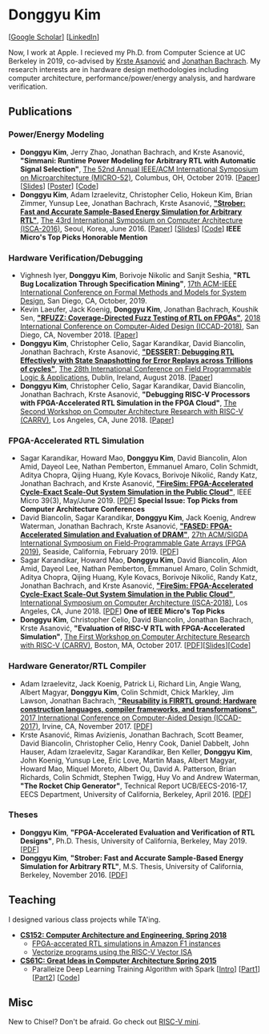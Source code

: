 # Donggyu Kim
[[Google Scholar](https://scholar.google.com/citations?user=u1cjPscAAAAJ&hl=en)]
[[LinkedIn](https://www.linkedin.com/in/donggyu-kim-7bb2048a/)]

Now, I work at Apple. I recieved my Ph.D. from Computer Science at UC Berkeley in 2019, co-advised by [Krste Asanović](https://people.eecs.berkeley.edu/~krste/) and [Jonathan Bachrach](https://people.eecs.berkeley.edu/~jrb/). My research interests are in hardware design methodologies including computer architecture, performance/power/energy analysis, and hardware verification.

## Publications

### Power/Energy Modeling

* **Donggyu Kim**, Jerry Zhao, Jonathan Bachrach, and Krste Asanović, **"Simmani: Runtime Power Modeling for Arbitrary RTL with Automatic Signal Selection"**, [The 52nd Annual IEEE/ACM International Symposium on Microarchitecture (MICRO-52)](https://www.microarch.org/micro52/index.html), Columbus, OH, October 2019. [[Paper](https://simmani.github.io/assets/paper.pdf)] [[Slides](https://simmani.github.io/assets/slides.pdf)] [[Poster](https://simmani.github.io/assets/poster.pdf)] [[Code](https://simmani.github.io)]
* **Donggyu Kim**, Adam Izraelevitz, Christopher Celio, Hokeun Kim, Brian Zimmer, Yunsup Lee, Jonathan Bachrach, Krste Asanović, [**"Strober: Fast and Accurate Sample-Based Energy Simulation for Arbitrary RTL"**](https://ieeexplore.ieee.org/abstract/document/7551388), [The 43rd International Symposium on Computer Architecture (ISCA-2016)](http://isca2016.eecs.umich.edu), Seoul, Korea, June 2016. [[Paper](https://people.eecs.berkeley.edu/~krste/papers/strober-isca16.pdf)] [[Slides](http://isca2016.eecs.umich.edu/wp-content/uploads/2016/07/2B-2.pdf)] [[Code](https://github.com/ucb-bar/midas-release.git)] **IEEE Micro's Top Picks Honorable Mention**

### Hardware Verification/Debugging
* Vighnesh Iyer, **Donggyu Kim**, Borivoje Nikolic and Sanjit Seshia, **"RTL Bug Localization Through Specification Mining"**, [17th ACM-IEEE International Conference on Formal Methods and Models for System Design](https://memocode.github.io/2019/index.html), San Diego, CA, October, 2019.
* Kevin Laeufer, Jack Koenig, **Donggyu Kim**, Jonathan Bachrach, Koushik Sen, [**"RFUZZ: Coverage-Directed Fuzz Testing of RTL on FPGAs"**](https://ieeexplore.ieee.org/abstract/document/8587711), [2018 International Conference on Computer-Aided Design (ICCAD-2018)](https://iccad.com), San Diego, CA, November 2018. [[Paper](https://people.eecs.berkeley.edu/~ksen/papers/rfuzz.pdf)]
* **Donggyu Kim**, Christopher Celio, Sagar Karandikar, David Biancolin, Jonathan Bachrach, Krste Asanović, [**"DESSERT: Debugging RTL Effectively with State Snapshotting for Error Replays across Trillions of cycles"**](https://ieeexplore.ieee.org/abstract/document/8533471), [The 28th International Conference on Field Programmable Logic & Applications](https://fpl2018.org), Dublin, Ireland, August 2018. [[Paper](http://people.eecs.berkeley.edu/~biancolin/papers/dessert-fpl18.pdf)]
* **Donggyu Kim**, Christopher Celio, Sagar Karandikar, David Biancolin, Jonathan Bachrach, Krste Asanović, **"Debugging RISC-V Processors with FPGA-Accelerated RTL Simulation in the FPGA Cloud"**, [The Second Workshop on Computer Architecture Research with RISC-V (CARRV)](https://carrv.github.io/2018), Los Angeles, CA, June 2018. [[Paper](https://carrv.github.io/2018/papers/CARRV_2018_paper_10.pdf)]


### FPGA-Accelerated RTL Simulation
* Sagar Karandikar, Howard Mao, **Donggyu Kim**, David Biancolin, Alon Amid, Dayeol Lee, Nathan Pemberton, Emmanuel Amaro, Colin Schmidt, Aditya Chopra, Qijing Huang, Kyle Kovacs, Borivoje Nikolić, Randy Katz, Jonathan Bachrach, and Krste Asanović, [**"FireSim: FPGA-Accelerated Cycle-Exact Scale-Out System Simulation in the Public Cloud"**](https://ieeexplore.ieee.org/document/8688441), IEEE Micro 39(3), May/June 2019. [[PDF](https://sagark.org/assets/pubs/firesim-micro-top-picks2018.pdf)] **Special Issue: Top Picks from Computer Architecture Conferences**
* David Biancolin, Sagar Karandikar, **Donggyu Kim**, Jack Koenig, Andrew Waterman, Jonathan Bachrach, Krste Asanović, [**"FASED: FPGA-Accelerated Simulation and Evaluation of DRAM"**](https://dl.acm.org/citation.cfm?id=3293894), [27th ACM/SIGDA International Symposium on Field-Programmable Gate Arrays (FPGA 2019)](http://isfpga.org/fpga2019), Seaside, California, February 2019. [[PDF](http://people.eecs.berkeley.edu/~biancolin/papers/fased-fpga19.pdf)]
* Sagar Karandikar, Howard Mao, **Donggyu Kim**, David Biancolin, Alon Amid, Dayeol Lee, Nathan Pemberton, Emmanuel Amaro, Colin Schmidt, Aditya Chopra, Qijing Huang, Kyle Kovacs, Borivoje Nikolić, Randy Katz, Jonathan Bachrach, and Krste Asanović, [**"FireSim: FPGA-Accelerated Cycle-Exact Scale-Out System Simulation in the Public Cloud"**](https://dl.acm.org/citation.cfm?id=3276543), [International Symposium on Computer Architecture (ISCA-2018)](https://iscaconf.org/isca2018), Los Angeles, CA, June 2018. [[PDF](https://sagark.org/assets/pubs/firesim-isca2018.pdf)] **One of IEEE Micro's Top Picks**
* **Donggyu Kim**, Christopher Celio, David Biancolin, Jonathan Bachrach, Krste Asanović, **"Evaluation of RISC-V RTL with FPGA-Accelerated Simulation"**, [The First Workshop on Computer Architecture Research with RISC-V (CARRV)](https://carrv.github.io/2017/), Boston, MA, October 2017. [[PDF](https://carrv.github.io/2017/papers/kim-midas-carrv2017.pdf)][[Slides](https://carrv.github.io/2017/slides/kim-midas-carrv2017-slides.pdf)][[Code](https://github.com/ucb-bar/midas.git)]

### Hardware Generator/RTL Compiler
* Adam Izraelevitz, Jack Koenig, Patrick Li, Richard Lin, Angie Wang, Albert Magyar, **Donggyu Kim**, Colin Schmidt, Chick Markley, Jim Lawson, Jonathan Bachrach, [**"Reusability is FIRRTL ground: Hardware construction languages, compiler frameworks, and transformations"**](https://dl.acm.org/citation.cfm?id=3199728), [2017 International Conference on Computer-Aided Design (ICCAD-2017)](https://iccad.com), Irvine, CA, November 2017. [[PDF](https://aspire.eecs.berkeley.edu/wp/wp-content/uploads/2017/11/Reusability-is-FIRRTL-Ground-Izraelevitz.pdf)]
*  Krste Asanović, Rimas Avizienis, Jonathan Bachrach, Scott Beamer, David Biancolin, Christopher Celio, Henry Cook, Daniel Dabbelt, John Hauser, Adam Izraelevitz, Sagar Karandikar, Ben Keller, **Donggyu Kim**, John Koenig, Yunsup Lee, Eric Love, Martin Maas, Albert Magyar, Howard Mao, Miquel Moreto, Albert Ou, David A. Patterson, Brian Richards, Colin Schmidt, Stephen Twigg, Huy Vo and Andrew Waterman, **"The Rocket Chip Generator"**, Technical Report UCB/EECS-2016-17, EECS Department, University of California, Berkeley, April 2016. [[PDF](http://www.eecs.berkeley.edu/Pubs/TechRpts/2016/EECS-2016-17.pdf)]

### Theses
* **Donggyu Kim**, **"FPGA-Accelerated Evaluation and Verification of RTL Designs"**, Ph.D. Thesis, University of California, Berkeley, May 2019. [[PDF](https://people.eecs.berkeley.edu/~krste/papers/donggyu-phd-2019.pdf)]
* **Donggyu Kim**, **"Strober: Fast and Accurate Sample-Based Energy Simulation for Arbitrary RTL"**, M.S. Thesis, University of California, Berkeley, November 2016. [[PDF](https://people.eecs.berkeley.edu/~krste/papers/dgkim-msthesis.pdf)]

## Teaching
I designed various class projects while TA'ing.
* [**CS152: Computer Architecture and Engineering, Spring 2018**](http://inst.eecs.berkeley.edu/~cs152/sp18/)
  - [FPGA-accerated RTL simulations in Amazon F1 instances](http://inst.eecs.berkeley.edu/~cs152/sp18/handouts/lab2-1.0.pdf)
  - [Vectorize programs using the RISC-V Vector ISA](http://inst.eecs.berkeley.edu/~cs152/sp18/handouts/lab4-1.0.pdf)
* [**CS61C: Great Ideas in Computer Architecture Spring 2015**](http://inst.eecs.berkeley.edu/~cs61c/sp15/)
  - Paralleize Deep Learning Training Algorithm with Spark 
  [[Intro](http://inst.eecs.berkeley.edu/~cs61c/sp15/projs/04/neural_nets.html)]
  [[Part1](http://inst.eecs.berkeley.edu/~cs61c/sp15/projs/04/index.html)]
  [[Part2](http://inst.eecs.berkeley.edu/~cs61c/sp15/projs/04/index2.html)]
  [[Code](https://github.com/cs61c-spring2015/proj4_starter.git)]
  
## Misc
New to Chisel? Don't be afraid. Go check out [RISC-V mini](https://github.com/ucb-bar/riscv-mini.git).
